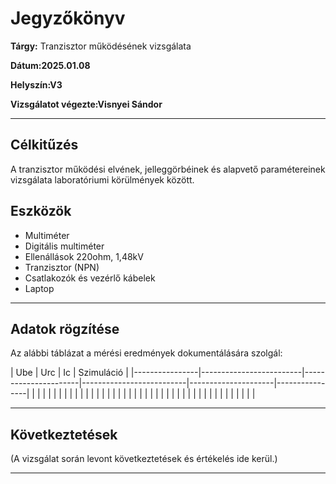 # Jegyzőkönyv

**Tárgy:** Tranzisztor működésének vizsgálata

**Dátum:2025.01.08**

**Helyszín:V3**

**Vizsgálatot végezte:Visnyei Sándor** 

---

## Célkitűzés
A tranzisztor működési elvének, jelleggörbéinek és alapvető paramétereinek vizsgálata laboratóriumi körülmények között.

## Eszközök
- Multiméter
- Digitális multiméter
- Ellenállások 220ohm, 1,48kV
- Tranzisztor (NPN)
- Csatlakozók és vezérlő kábelek
- Laptop

---

## Adatok rögzítése
Az alábbi táblázat a mérési eredmények dokumentálására szolgál:

|      Ube       |           Urc           |         Ic           |                       Szimuláció                                | 
|----------------|-------------------------|----------------------|--------------------------|---------------------|----------------|
|                |                         |                      |                          |                     |                |
|                |                         |                      |                          |                     |                |
|                |                         |                      |                          |                     |                |
|                |                         |                      |                          |                     |                |
|                |                         |                      |                          |                     |                |
|                |                         |                      |                          |                     |                |

---

## Következtetések

(A vizsgálat során levont következtetések és értékelés ide kerül.)

---

